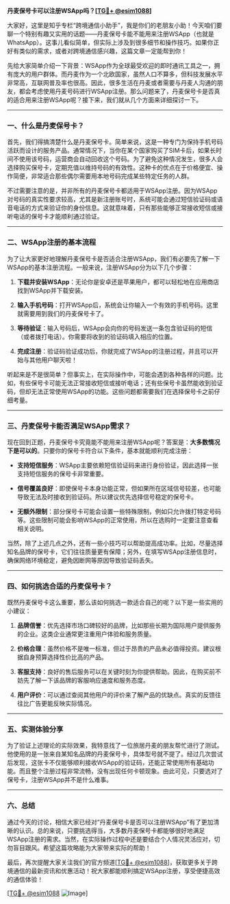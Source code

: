**丹麦保号卡可以注册WSApp吗？[[TG💪+ @esim1088](https://t.me/s/esim1088)]**

大家好，这里是知乎专栏“跨境通信小助手”，我是你们的老朋友小助！今天咱们要聊一个特别有趣又实用的话题——丹麦保号卡能不能用来注册WSApp（也就是WhatsApp）。这事儿看似简单，但实际上涉及到很多细节和操作技巧。如果你正好有类似的需求，或者对跨境通信感兴趣，这篇文章一定能帮到你！

先给大家简单介绍一下背景：WSApp作为全球最受欢迎的即时通讯工具之一，拥有庞大的用户群体。而丹麦作为一个北欧国家，虽然人口不算多，但科技发展水平非常高，互联网普及率也很高。因此，很多生活在丹麦或者需要与丹麦人沟通的朋友，都会考虑使用丹麦号码进行WSApp注册。那么问题来了，丹麦保号卡是否真的适合用来注册WSApp呢？接下来，我们就从几个方面来详细探讨一下。

---

### 一、什么是丹麦保号卡？

首先，我们得搞清楚什么是丹麦保号卡。简单来说，这是一种专门为保持手机号码活跃而设计的服务产品。通常情况下，当你在某个国家购买了SIM卡后，如果长时间不使用该号码，运营商会自动回收这个号码。为了避免这种情况发生，很多人会选择购买保号卡，定期充值以维持号码的有效性。这种卡的优点在于价格便宜、操作简便，非常适合那些偶尔需要用本地号码完成某些特定任务的人群。

不过需要注意的是，并非所有的丹麦保号卡都适用于WSApp注册。因为WSApp对号码的真实性要求较高，尤其是新注册账号时，系统可能会通过短信验证码或语音电话的方式来验证你的身份信息。这就意味着，只有那些能够正常接收短信或接听电话的保号卡才能顺利通过验证。

---

### 二、WSApp注册的基本流程

为了让大家更好地理解丹麦保号卡是否适合注册WSApp，我们有必要先了解一下WSApp的基本注册流程。一般来说，注册WSApp分为以下几个步骤：

1. **下载并安装WSApp**：无论你是安卓还是苹果用户，都可以轻松地在应用商店找到WSApp并下载安装。
   
2. **输入手机号码**：打开WSApp后，系统会让你输入一个有效的手机号码。这里就需要用到我们的丹麦保号卡了。

3. **等待验证**：输入号码后，WSApp会向你的号码发送一条包含验证码的短信（或者拨打电话）。你需要将收到的验证码填入相应的位置。

4. **完成注册**：验证码验证成功后，你就完成了WSApp的注册过程，并且可以开始与其他用户聊天啦！

听起来是不是很简单？但事实上，在实际操作中，可能会遇到各种各样的问题。比如，有些保号卡可能无法正常接收短信或接听电话；还有些保号卡虽然能收到验证码，但却无法正常使用WSApp的功能。这些问题都需要我们在选择保号卡之前仔细考量。

---

### 三、丹麦保号卡能否满足WSApp需求？

现在回到正题，丹麦保号卡究竟能不能用来注册WSApp呢？答案是：**大多数情况下是可以的**。只要你的保号卡符合以下条件，基本就能顺利完成注册：

- **支持短信服务**：WSApp主要依赖短信验证码来进行身份验证，因此选择一张支持短信服务的保号卡非常重要。
  
- **信号覆盖良好**：即使保号卡本身功能正常，但如果所在区域信号较差，也可能导致无法及时接收到验证码。所以建议优先选择信号稳定的保号卡。

- **无额外限制**：部分保号卡可能会设置一些特殊限制，例如只允许拨打特定号码等。这些限制可能会影响WSApp的正常使用，所以在选购时一定要注意查看相关说明。

当然，除了上述几点之外，还有一些小技巧可以帮助提高成功率。比如，尽量选择知名品牌的保号卡，它们往往质量更有保障；另外，在填写WSApp注册信息时，确保网络环境稳定，避免因断网等原因导致验证码丢失。

---

### 四、如何挑选合适的丹麦保号卡？

既然丹麦保号卡这么重要，那么该如何挑选一款适合自己的呢？以下是一些实用的小建议：

1. **品牌信誉**：优先选择市场口碑较好的品牌，比如那些长期为国际用户提供服务的企业。这类企业通常更注重用户体验和服务质量。

2. **价格合理**：虽然价格不是唯一标准，但过于昂贵的产品未必值得投资。建议根据自身预算选择性价比高的产品。

3. **客服支持**：良好的售后服务可以在关键时刻为你提供帮助。因此，在购买前不妨先了解一下该品牌的客服响应速度和服务态度。

4. **用户评价**：可以通过查阅其他用户的评价来了解产品的优缺点。真实的反馈往往比广告更能反映实际情况。

---

### 五、实测体验分享

为了验证上述理论的实际效果，我特意找了一位旅居丹麦的朋友帮忙进行了测试。他使用的是一张来自某知名品牌的丹麦保号卡，具体型号就不提了。经过几次尝试后发现，这张卡不仅能够顺利接收WSApp的验证码，还能正常使用所有基础功能。而且整个注册过程非常流畅，没有出现任何卡顿现象。由此可见，只要选对了保号卡，注册WSApp并不是什么难事。

---

### 六、总结

通过今天的讨论，相信大家已经对“丹麦保号卡是否可以注册WSApp”有了更加清晰的认识。总的来说，只要挑选得当，大多数丹麦保号卡都能够很好地满足WSApp注册的需求。当然，在实际操作过程中还是要结合个人情况灵活应对，切勿盲目跟风。希望这篇攻略能为大家带来实际的帮助！

最后，再次提醒大家关注我们的官方频道[[TG💪+ @esim1088](https://t.me/s/esim1088)]，获取更多关于跨境通信的最新资讯和优惠活动！祝大家都能顺利搞定WSApp注册，享受便捷高效的通信体验！

[[TG💪+ @esim1088](https://t.me/s/esim1088) ![Image](https://i.postimg.cc/4NQfJmqS/Snipaste-2025-05-13-00-14-12.png)]